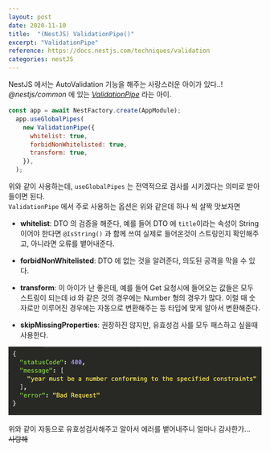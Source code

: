 ```yaml
---
layout: post
date: 2020-11-10
title:  "(NestJS) ValidationPipe()"
excerpt: "ValidationPipe"  
reference: https://docs.nestjs.com/techniques/validation  
categories: nestJS
---
```


NestJS 에서는 AutoValidation 기능을 해주는 사랑스러운 아이가 있다..!  
*@nestjs/common* 에 있는 *[ValidationPipe](https://docs.nestjs.com/techniques/validation)* 라는 아이.  

```javascript
const app = await NestFactory.create(AppModule);
  app.useGlobalPipes(
    new ValidationPipe({
      whitelist: true,
      forbidNonWhitelisted: true,
      transform: true,
    }),
  );
```

위와 같이 사용하는데, `useGlobalPipes` 는 전역적으로 검사를 시키겠다는 의미로 받아들이면 된다.  
`ValidationPipe` 에서 주로 사용하는 옵션은 위와 같은데 하나 씩 살짝 맛보자면
* **whitelist**: DTO 의 검증을 해준다, 예를 들어 DTO 에 `title`이라는 속성이 String 이어야 한다면 `@IsString()` 과 함께 쓰여 실제로 들어온것이 스트링인지 확인해주고, 아니라면 오류를 뱉어내준다. 

* **forbidNonWhitelisted**: DTO 에 없는 것을 알려준다, 의도된 공격을 막을 수 있다.

* **transform**: 이 아이가 난 좋은데, 예를 들어 Get 요청시에 들어오는 값들은 모두 스트링이 되는데 id 와 같은 것의 경우에는 Number 형의 경우가 많다. 이럴 때 숫자로만 이루어진 경우에는 자동으로 변환해주는 등 타입에 맞게 알아서 변환해준다.
* **skipMissingProperties**: 권장하진 않지만, 유효성검 사를 모두 패스하고 싶을때 사용한다.

![](../assets/validationPipe.png)

위와 같이 자동으로 유효성검사해주고 알아서 에러를 뱉어내주니 얼마나 감사한가...  
~~사랑해~~
